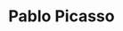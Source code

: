 ---
title: "Pablo Picasso"
linked:
  - _quotes/learn-the-rules-like-a-pro.md
person:
  name: "Pablo Picasso"
  birthdate: 1991-10-25
  birthplace: "Málaga, Spain"
  deathdate: 1973-04-08
  deathplace: "Mougins, France"
  bio: "Pablo Ruiz Picasso (25 October 1881 – 8 April 1973) was a Spanish painter, sculptor, printmaker, ceramicist and theatre designer who spent most of his adult life in France. Exceptionally prolific throughout the course of his long life, Picasso achieved universal renown and immense fortune for his revolutionary artistic accomplishments, and became one of the best-known figures in 20th-century art."
  wikipedia: "https://en.wikipedia.org/wiki/Pablo_Picasso"
  portrait:
    title: "Portrait de Picasso, 1908"
    url: "https://upload.wikimedia.org/wikipedia/commons/b/b8/Portrait_de_Picasso%2C_1908.jpg"
  thumbnail:
    title: "Portrait de Picasso, 1908, Unknown author, Public domain, via Wikimedia Commons"
    url: "https://upload.wikimedia.org/wikipedia/commons/thumb/b/b8/Portrait_de_Picasso%2C_1908.jpg/256px-Portrait_de_Picasso%2C_1908.jpg"
tags:
  - Pablo Picasso
---